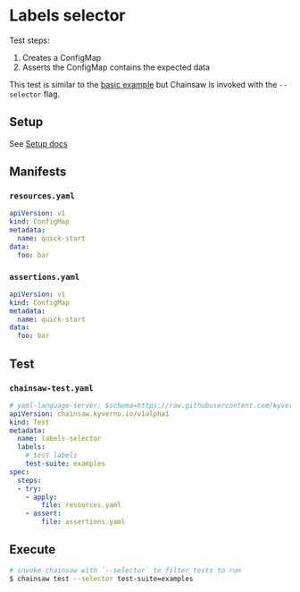 # Labels selector

Test steps:

1.  Creates a ConfigMap
1.  Asserts the ConfigMap contains the expected data

This test is similar to the [basic example](./basic.md) but Chainsaw is invoked with the `--selector` flag.

## Setup

See [Setup docs](./index.md#setup)

## Manifests

### `resources.yaml`

```yaml
apiVersion: v1
kind: ConfigMap
metadata:
  name: quick-start
data:
  foo: bar
```

### `assertions.yaml`

```yaml
apiVersion: v1
kind: ConfigMap
metadata:
  name: quick-start
data:
  foo: bar
```

## Test

### `chainsaw-test.yaml`

```yaml
# yaml-language-server: $schema=https://raw.githubusercontent.com/kyverno/chainsaw/main/.schemas/json/test-chainsaw-v1alpha1.json
apiVersion: chainsaw.kyverno.io/v1alpha1
kind: Test
metadata:
  name: labels-selector
  labels:
    # test labels
    test-suite: examples
spec:
  steps:
  - try:
    - apply:
        file: resources.yaml
    - assert:
        file: assertions.yaml
```

## Execute

```bash
# invoke chainsaw with `--selector` to filter tests to run
$ chainsaw test --selector test-suite=examples
```
